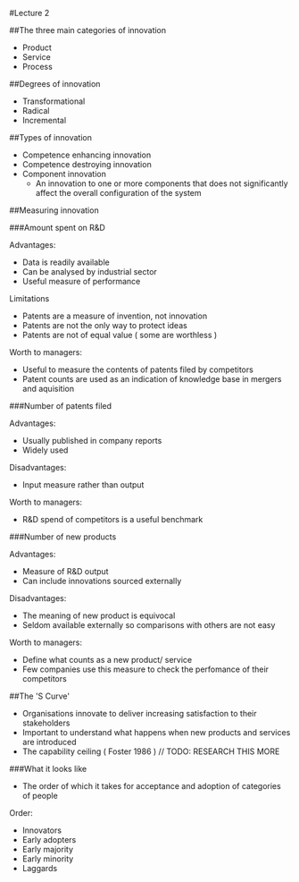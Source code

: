#Lecture 2

##The three main categories of innovation

* Product
* Service
* Process

##Degrees of innovation

* Transformational
* Radical
* Incremental

##Types of innovation

* Competence enhancing innovation
* Competence destroying innovation
* Component innovation
	* An innovation to one or more components that does not significantly affect the overall configuration of the system

##Measuring innovation

###Amount spent on R&D

Advantages: 

* Data is readily available 
* Can be analysed by industrial sector
* Useful measure of performance

Limitations

* Patents are a measure of invention, not innovation
* Patents are not the only way to protect ideas
* Patents are not of equal value ( some are worthless )

Worth to managers: 

* Useful to measure the contents of patents filed by competitors
* Patent counts are used as an indication of knowledge base in mergers and aquisition

###Number of patents filed

Advantages: 

* Usually published in company reports
* Widely used


Disadvantages: 

* Input measure rather than output

Worth to managers: 

* R&D spend of competitors is a useful benchmark
	
###Number of new products

Advantages: 

* Measure of R&D output
* Can include innovations sourced externally

Disadvantages: 

* The meaning of new product is equivocal
* Seldom available externally so comparisons with others are not easy

Worth to managers: 

* Define what counts as a new product/ service 
* Few companies use this measure to check the perfomance of their competitors


##The 'S Curve'

* Organisations innovate to deliver increasing satisfaction to their stakeholders
* Important to understand what happens when new products and services are introduced
* The capability ceiling ( Foster 1986 ) // TODO: RESEARCH THIS MORE

###What it looks like

* The order of which it takes for acceptance and adoption of categories of people

Order: 

* Innovators
* Early adopters
* Early majority
* Early minority
* Laggards


























